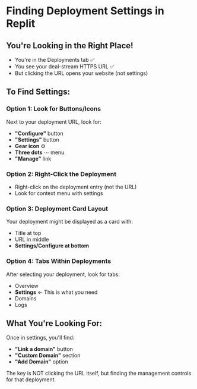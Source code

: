 # Finding Deployment Settings in Replit

## You're Looking in the Right Place!
- You're in the Deployments tab ✅
- You see your deal-stream HTTPS URL ✅
- But clicking the URL opens your website (not settings)

## To Find Settings:

### Option 1: Look for Buttons/Icons
Next to your deployment URL, look for:
- **"Configure"** button
- **"Settings"** button  
- **Gear icon** ⚙️
- **Three dots** ⋯ menu
- **"Manage"** link

### Option 2: Right-Click the Deployment
- Right-click on the deployment entry (not the URL)
- Look for context menu with settings

### Option 3: Deployment Card Layout
Your deployment might be displayed as a card with:
- Title at top
- URL in middle
- **Settings/Configure at bottom**

### Option 4: Tabs Within Deployments
After selecting your deployment, look for tabs:
- Overview
- **Settings** ← This is what you need
- Domains
- Logs

## What You're Looking For:
Once in settings, you'll find:
- **"Link a domain"** button
- **"Custom Domain"** section
- **"Add Domain"** option

The key is NOT clicking the URL itself, but finding the management controls for that deployment.